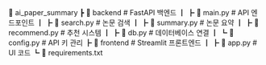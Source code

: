 📂 ai_paper_summary
 ┣ 📂 backend   # FastAPI 백엔드
 ┃ ┣ 📜 main.py  # API 엔드포인트
 ┃ ┣ 📜 search.py  # 논문 검색
 ┃ ┣ 📜 summary.py  # 논문 요약
 ┃ ┣ 📜 recommend.py  # 추천 시스템
 ┃ ┣ 📜 db.py  # 데이터베이스 연결
 ┃ ┗ 📜 config.py  # API 키 관리
 ┣ 📂 frontend  # Streamlit 프론트엔드
 ┃ ┣ 📜 app.py  # UI 코드
 ┗ 📜 requirements.txt